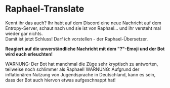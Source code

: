 # Raphael-Translate
Kennt ihr das auch? Ihr habt auf dem Discord eine neue Nachricht auf dem Entropy-Server, schaut nach und sie ist von Raphael... und ihr versteht mal wieder gar nichts.<br/>
Damit ist jetzt Schluss! Darf ich vorstellen - der Raphael-Übersetzer.

**Reagiert auf die unverständliche Nachricht mit dem "?"-Emoji und der Bot wird euch erleuchten!**

WARNUNG: Der Bot hat manchmal die Züge sehr kryptisch zu antworten, teilweise noch schlimmer als Raphael!
WARNUNG: Aufgrund der inflationären Nutzung von Jugendsprache in Deutschland, kann es sein, dass der Bot auch hiervon etwas aufgeschnappt hat!